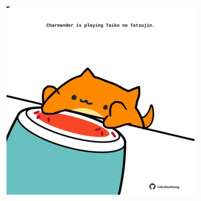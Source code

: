 <!-- built at 06/05/2021, 02:29:26 UTC -->
<p align="center">
  <img width="500" height="500" src="./ReadmeImage.svg">
</p>
